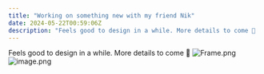 ```yaml
---
title: "Working on something new with my friend Nik"
date: 2024-05-22T00:59:06Z
description: "Feels good to design in a while. More details to come 🚀 ![Frame.png](/blog-images/37254-1.png) ![image.png](/blog-images/37254-2.png)..."
---
```


Feels good to design in a while. More details to come 🚀
![Frame.png](/blog-images/37254-1.png)
![image.png](/blog-images/37254-2.png)